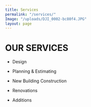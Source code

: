 ```yaml
---
title: Services
permalink: "/services/"
Image: "/uploads/DJI_0002-bc80f4.JPG"
layout: page
---
```


# OUR SERVICES

* Design

* Planning & Estimating

* New Building Construction

* Renovations

* Additions